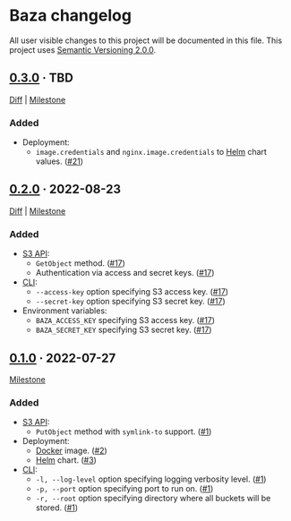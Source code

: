 Baza changelog
==============

All user visible changes to this project will be documented in this file. This project uses [Semantic Versioning 2.0.0].




## [0.3.0] · TBD
[0.3.0]: /../../tree/v0.3.0

[Diff](/../../compare/v0.2.0...v0.3.0) | [Milestone](/../../milestone/3)

### Added

- Deployment:
    - `image.credentials` and `nginx.image.credentials` to [Helm] chart values. ([#21])




## [0.2.0] · 2022-08-23
[0.2.0]: /../../tree/v0.2.0

[Diff](/../../compare/v0.1.0...v0.2.0) | [Milestone](/../../milestone/2)

### Added

- [S3 API]:
    - `GetObject` method. ([#17])
    - Authentication via access and secret keys. ([#17])
- [CLI]:
    - `--access-key` option specifying S3 access key. ([#17])
    - `--secret-key` option specifying S3 secret key. ([#17]) 
- Environment variables:
    - `BAZA_ACCESS_KEY` specifying S3 access key. ([#17])
    - `BAZA_SECRET_KEY` specifying S3 secret key. ([#17]) 




## [0.1.0] · 2022-07-27
[0.1.0]: /../../tree/v0.1.0

[Milestone](/../../milestone/1)

### Added

- [S3 API]:
    - `PutObject` method with `symlink-to` support. ([#1])
- Deployment:
    - [Docker] image. ([#2]) 
    - [Helm] chart. ([#3])
- [CLI]:
    - `-l, --log-level` option specifying logging verbosity level. ([#1])
    - `-p, --port` option specifying port to run on. ([#1]) 
    - `-r, --root` option specifying directory where all buckets will be stored. ([#1]) 

[#1]: /../../pull/1
[#2]: /../../pull/2
[#3]: /../../pull/3
[#17]: /../../pull/17
[#21]: /../../pull/21




[CLI]: https://en.wikipedia.org/wiki/Command-line_interface
[Docker]: https://www.docker.com
[Helm]: https://helm.sh
[S3 API]: https://docs.aws.amazon.com/AmazonS3/latest/API/Type_API_Reference.html
[Semantic Versioning 2.0.0]: https://semver.org
